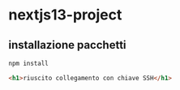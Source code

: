 # nextjs13-project

## installazione pacchetti

```bash
npm install
```
```html
<h1>riuscito collegamento con chiave SSH</h1>
```
